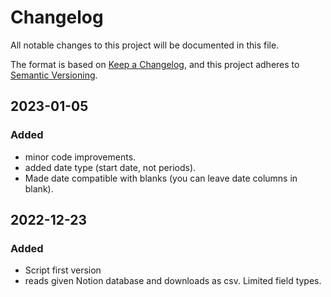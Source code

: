 # Changelog

All notable changes to this project will be documented in this file.

The format is based on [Keep a Changelog](https://keepachangelog.com/en/1.0.0/),
and this project adheres to [Semantic Versioning](https://semver.org/spec/v2.0.0.html).
## 2023-01-05

### Added
- minor code improvements.
- added date type (start date, not periods).
- Made date compatible with blanks (you can leave date columns in blank).

## 2022-12-23

### Added 

- Script first version
- reads given Notion database and downloads as csv. Limited field types.

